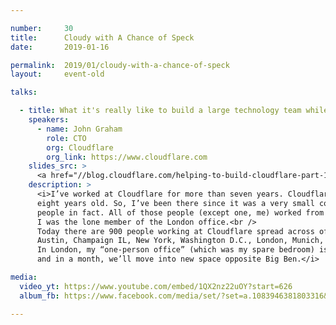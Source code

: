 ```yaml
---

number:     30
title:      Cloudy with A Chance of Speck
date:       2019-01-16

permalink:  2019/01/cloudy-with-a-chance-of-speck
layout:     event-old

talks:

  - title: What it's really like to build a large technology team while building products
    speakers:
      - name: John Graham
        role: CTO
        org: Cloudflare
        org_link: https://www.cloudflare.com
    slides_src: >
      <a href="//blog.cloudflare.com/helping-to-build-cloudflare-part-1/">Helping to build Cloudflare</a>
    description: >
      <i>I’ve worked at Cloudflare for more than seven years. Cloudflare itself is more than
      eight years old. So, I’ve been there since it was a very small company. About twenty
      people in fact. All of those people (except one, me) worked from an office in San Francisco.
      I was the lone member of the London office.<br />
      Today there are 900 people working at Cloudflare spread across offices in San Francisco,
      Austin, Champaign IL, New York, Washington D.C., London, Munich, Singapore and Beijing.
      In London, my “one-person office” (which was my spare bedroom) is now almost 200 people
      and in a month, we’ll move into new space opposite Big Ben.</i>

media:
  video_yt: https://www.youtube.com/embed/1QX2nz22uOY?start=626
  album_fb: https://www.facebook.com/media/set/?set=a.1083946381803316&type=3

---
```

